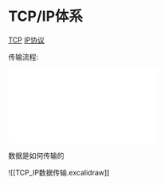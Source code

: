 # TCP/IP体系

[TCP](network-tcp-protocol.md) [IP协议](ip协议.md)

传输流程:

![TCP_IP传输流.excalidraw](tcp-ip传输流.excalidraw.md)

数据是如何传输的

![[TCP_IP数据传输.excalidraw]]

